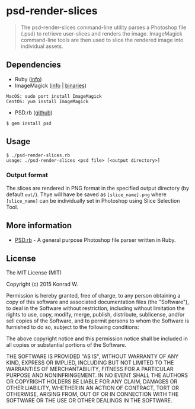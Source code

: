 
# psd-render-slices

> The psd-render-slices command-line utility parses a Photoshop file (.psd) to 
retrieve user-slices and renders the image. ImageMagick command-line tools are 
then used to slice the rendered image into individual assets.

## Dependencies

 - Ruby ([info](http://www.ruby-lang.org/))
 - ImageMagick ([info](http://www.imagemagick.org/) | [binaries](http://www.imagemagick.org/script/binary-releases.php))
```
MacOS: sudo port install ImageMagick
CentOS: yum install ImageMagick
```
 - PSD.rb ([github](https://github.com/layervault/psd.rb))
```
$ gem install psd
```

## Usage

```
$ ./psd-render-slices.rb
usage: ./psd-render-slices <psd file> [<output directory>]
```

### Output format 

The slices are rendered in PNG format in the specified output directory (by 
default `out/`). Thye will have be saved as `[slice_name].png` where `[slice_name]`
can be individually set in Photoshop using Slice Selection Tool.

## More information

 - [PSD.rb](https://github.com/layervault/psd.rb) - A general purpose Photoshop
 file parser written in Ruby.
 
## License

The MIT License (MIT)

Copyright (c) 2015 Konrad W.

Permission is hereby granted, free of charge, to any person obtaining a copy
of this software and associated documentation files (the "Software"), to deal
in the Software without restriction, including without limitation the rights
to use, copy, modify, merge, publish, distribute, sublicense, and/or sell
copies of the Software, and to permit persons to whom the Software is
furnished to do so, subject to the following conditions:

The above copyright notice and this permission notice shall be included in all
copies or substantial portions of the Software.

THE SOFTWARE IS PROVIDED "AS IS", WITHOUT WARRANTY OF ANY KIND, EXPRESS OR
IMPLIED, INCLUDING BUT NOT LIMITED TO THE WARRANTIES OF MERCHANTABILITY,
FITNESS FOR A PARTICULAR PURPOSE AND NONINFRINGEMENT. IN NO EVENT SHALL THE
AUTHORS OR COPYRIGHT HOLDERS BE LIABLE FOR ANY CLAIM, DAMAGES OR OTHER
LIABILITY, WHETHER IN AN ACTION OF CONTRACT, TORT OR OTHERWISE, ARISING FROM,
OUT OF OR IN CONNECTION WITH THE SOFTWARE OR THE USE OR OTHER DEALINGS IN THE
SOFTWARE.
